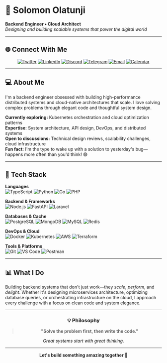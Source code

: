 # 👋 Solomon Olatunji

**Backend Engineer • Cloud Architect**  
*Designing and building scalable systems that power the digital world*

---

## 🌐 Connect With Me

<div align="center">

[![Twitter](https://img.shields.io/badge/Twitter-1DA1F2?style=for-the-badge&logo=twitter&logoColor=white)](https://twitter.com/eminisolomon)
[![LinkedIn](https://img.shields.io/badge/LinkedIn-0077B5?style=for-the-badge&logo=linkedin&logoColor=white)](https://www.linkedin.com/in/realsolomon/)
[![Discord](https://img.shields.io/badge/Discord-5865F2?style=for-the-badge&logo=discord&logoColor=white)](https://discord.com/users/879699712150757416)
[![Telegram](https://img.shields.io/badge/Telegram-26A5E4?style=for-the-badge&logo=telegram&logoColor=white)](https://t.me/eminisolomon)
[![Email](https://img.shields.io/badge/Email-D14836?style=for-the-badge&logo=gmail&logoColor=white)](mailto:me@solomonolatunji.com)
[![Calendar](https://img.shields.io/badge/Schedule%20Call-4285F4?style=for-the-badge&logo=google-calendar&logoColor=white)](https://calendly.com/realsolomon/30min)

</div>

---

## 💻 About Me

I'm a backend engineer obsessed with building high-performance distributed systems and cloud-native architectures that scale. I love solving complex problems through elegant code and thoughtful system design.

**Currently exploring:** Kubernetes orchestration and cloud optimization patterns  
**Expertise:** System architecture, API design, DevOps, and distributed systems  
**Open to discussions:** Technical design reviews, scalability challenges, cloud infrastructure  
**Fun fact:** I'm the type to wake up with a solution to yesterday's bug—happens more often than you'd think! 😄

---

## 🔧 Tech Stack

**Languages**  
![TypeScript](https://img.shields.io/badge/-TypeScript-3178C6?style=flat&logo=typescript&logoColor=white)
![Python](https://img.shields.io/badge/-Python-3776AB?style=flat&logo=python&logoColor=white)
![Go](https://img.shields.io/badge/-Go-00ADD8?style=flat&logo=go&logoColor=white)
![PHP](https://img.shields.io/badge/-PHP-777BB4?style=flat&logo=php&logoColor=white)

**Backend & Frameworks**  
![Node.js](https://img.shields.io/badge/-Node.js-339933?style=flat&logo=node.js&logoColor=white)
![FastAPI](https://img.shields.io/badge/-FastAPI-009688?style=flat&logo=fastapi&logoColor=white)
![Laravel](https://img.shields.io/badge/-Laravel-FF2D20?style=flat&logo=laravel&logoColor=white)

**Databases & Cache**  
![PostgreSQL](https://img.shields.io/badge/-PostgreSQL-336791?style=flat&logo=postgresql&logoColor=white)
![MongoDB](https://img.shields.io/badge/-MongoDB-47A248?style=flat&logo=mongodb&logoColor=white)
![MySQL](https://img.shields.io/badge/-MySQL-005C84?style=flat&logo=mysql&logoColor=white)
![Redis](https://img.shields.io/badge/-Redis-DC382D?style=flat&logo=redis&logoColor=white)

**DevOps & Cloud**  
![Docker](https://img.shields.io/badge/-Docker-2496ED?style=flat&logo=docker&logoColor=white)
![Kubernetes](https://img.shields.io/badge/-Kubernetes-326CE5?style=flat&logo=kubernetes&logoColor=white)
![AWS](https://img.shields.io/badge/-AWS-FF9900?style=flat&logo=amazon-aws&logoColor=white)
![Terraform](https://img.shields.io/badge/-Terraform-7B42BC?style=flat&logo=terraform&logoColor=white)

**Tools & Platforms**  
![Git](https://img.shields.io/badge/-Git-F05032?style=flat&logo=git&logoColor=white)
![VS Code](https://img.shields.io/badge/-VS%20Code-007ACC?style=flat&logo=visual-studio-code&logoColor=white)
![Postman](https://img.shields.io/badge/-Postman-FF6C37?style=flat&logo=postman&logoColor=white)

---

## 📊 What I Do

Building backend systems that don't just work—they *scale*, *perform*, and *delight*. Whether it's designing microservices architecture, optimizing database queries, or orchestrating infrastructure on the cloud, I approach every challenge with a focus on clean code and system elegance.

---

<div align="center">

### 💡 Philosophy

> **"Solve the problem first, then write the code."**

*Great systems start with great thinking.*

</div>

---

<div align="center">

**Let's build something amazing together** 🚀

</div>
